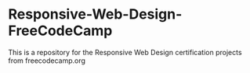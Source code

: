 # Responsive-Web-Design-FreeCodeCamp
This is a repository for the Responsive Web Design certification projects from freecodecamp.org
